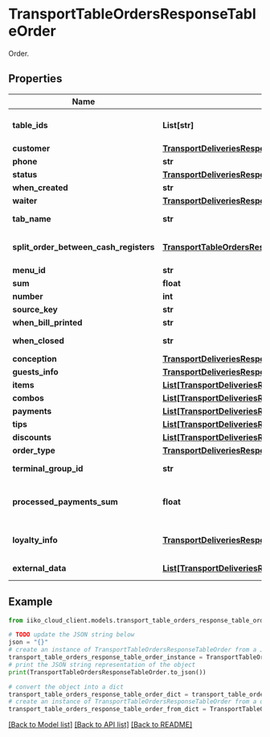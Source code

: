 # TransportTableOrdersResponseTableOrder

Order.

## Properties

Name | Type | Description | Notes
------------ | ------------- | ------------- | -------------
**table_ids** | **List[str]** | Table IDs.                Can be obtained by &#x60;/api/1/reserve/available_restaurant_sections&#x60; operation. | 
**customer** | [**TransportDeliveriesResponseOrderRegularCustomer**](TransportDeliveriesResponseOrderRegularCustomer.md) | Guest.   &gt; Allowed from version &#x60;7.5.2&#x60;. | [optional] 
**phone** | **str** | Guest phone.   &gt; Allowed from version &#x60;7.5.2&#x60;. | [optional] 
**status** | [**TransportDeliveriesResponseOrderOrderStatus**](TransportDeliveriesResponseOrderOrderStatus.md) | Order status. | 
**when_created** | **str** | Order creation date (terminal time zone). | [optional] 
**waiter** | [**TransportDeliveriesResponseOrderEmployee**](TransportDeliveriesResponseOrderEmployee.md) | Order waiter. | [optional] 
**tab_name** | **str** | Tab name (only for fastfood terminals group in tab mode). | [optional] 
**split_order_between_cash_registers** | [**TransportTableOrdersResponseSplitOrderBetweenCashRegisters**](TransportTableOrdersResponseSplitOrderBetweenCashRegisters.md) | Need to split order between cash registers.  &lt;remarks&gt;  Not empty for orders in statuses New or Bill.  &lt;/remarks&gt; | [optional] 
**menu_id** | **str** | External menu ID. | [optional] 
**sum** | **float** | Order amount (after discount or surcharge). | 
**number** | **int** | Delivery No. | 
**source_key** | **str** | Delivery source. | [optional] 
**when_bill_printed** | **str** | Invoice printing time (guest bill time). | [optional] 
**when_closed** | **str** | Delivery closing time (Local for delivery terminal). | [optional] 
**conception** | [**TransportDeliveriesResponseOrderConception**](TransportDeliveriesResponseOrderConception.md) | Concept. | [optional] 
**guests_info** | [**TransportDeliveriesResponseOrderGuestsInfo**](TransportDeliveriesResponseOrderGuestsInfo.md) | Information about order guests. | 
**items** | [**List[TransportDeliveriesResponseOrderOrderItem]**](TransportDeliveriesResponseOrderOrderItem.md) | Order items. | 
**combos** | [**List[TransportDeliveriesResponseOrderOrderCombo]**](TransportDeliveriesResponseOrderOrderCombo.md) | Combo. | [optional] 
**payments** | [**List[TransportDeliveriesResponseOrderPaymentItem]**](TransportDeliveriesResponseOrderPaymentItem.md) | Payments. | [optional] 
**tips** | [**List[TransportDeliveriesResponseOrderTipsPaymentItem]**](TransportDeliveriesResponseOrderTipsPaymentItem.md) | Tips. | [optional] 
**discounts** | [**List[TransportDeliveriesResponseOrderDiscountItem]**](TransportDeliveriesResponseOrderDiscountItem.md) | Discounts. | [optional] 
**order_type** | [**TransportDeliveriesResponseOrderOrderType**](TransportDeliveriesResponseOrderOrderType.md) | Order type. | 
**terminal_group_id** | **str** | ID of the terminal group where the order is located. | 
**processed_payments_sum** | **float** | The amount of processed payments.  &lt;remarks&gt;  null - only for unsupported POS versions.  &lt;/remarks&gt;   &gt; Allowed from version &#x60;7.6.0&#x60;. | 
**loyalty_info** | [**TransportDeliveriesResponseOrderLoyaltyInfo**](TransportDeliveriesResponseOrderLoyaltyInfo.md) | Information about Loyalty app.  &lt;remarks&gt;  null - only for unsupported POS versions.  &lt;/remarks&gt; | [optional] 
**external_data** | [**List[TransportDeliveriesResponseOrderExternalData]**](TransportDeliveriesResponseOrderExternalData.md) | Order external data.   &gt; Allowed from version &#x60;8.0.6&#x60;. | [optional] 

## Example

```python
from iiko_cloud_client.models.transport_table_orders_response_table_order import TransportTableOrdersResponseTableOrder

# TODO update the JSON string below
json = "{}"
# create an instance of TransportTableOrdersResponseTableOrder from a JSON string
transport_table_orders_response_table_order_instance = TransportTableOrdersResponseTableOrder.from_json(json)
# print the JSON string representation of the object
print(TransportTableOrdersResponseTableOrder.to_json())

# convert the object into a dict
transport_table_orders_response_table_order_dict = transport_table_orders_response_table_order_instance.to_dict()
# create an instance of TransportTableOrdersResponseTableOrder from a dict
transport_table_orders_response_table_order_from_dict = TransportTableOrdersResponseTableOrder.from_dict(transport_table_orders_response_table_order_dict)
```
[[Back to Model list]](../README.md#documentation-for-models) [[Back to API list]](../README.md#documentation-for-api-endpoints) [[Back to README]](../README.md)


